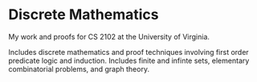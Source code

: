 # Discrete Mathematics

My work and proofs for CS 2102 at the University of Virginia.

Includes discrete mathematics and proof techniques involving first order predicate logic 
and induction. Includes finite and infinte sets, elementary combinatorial problems, 
and graph theory.
